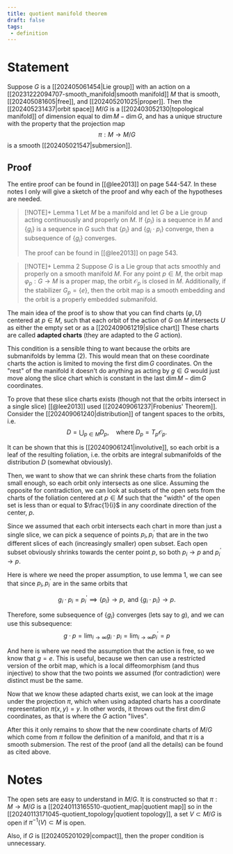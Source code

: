 ```yaml
---
title: quotient manifold theorem
draft: false
tags:
 - definition
---
```

# Statement
Suppose $G$ is a [[202405061454|Lie group]] with an action on a [[20231222094707-smooth_manifold|smooth manifold]] $M$ that is smooth, [[202405081605|free]], and [[202405201025|proper]]. 
Then the [[202405231437|orbit space]] $M/G$ is a [[202403052130|topological manifold]] of dimension equal to $\dim M - \dim G$, and has a unique structure with the property that the projection map 
$$
\pi:M \to M/G
$$
is a smooth [[202405021547|submersion]]. 

## Proof
The entire proof can be found in [[@lee2013]] on page 544-547. In these notes I only will give a sketch of the proof and why each of the hypotheses are needed.

> [!NOTE]+ Lemma 1
>Let $M$ be a manifold and let $G$ be a Lie group acting continuously and properly on $M$. If $\{p_{i}\}$ is a sequence in $M$ and $\{g_{i}\}$ is a sequence in $G$ such that $\{p_{i}\}$ and $\{g_{i}\cdot p_{i}\}$ converge, then a subsequence of $\{g_{i}\}$ converges.
>
>The proof can be found in [[@lee2013]] on page 543.

>[!NOTE]+ Lemma 2
 >Suppose $G$ is a Lie group that acts smoothly and properly on a smooth manifold $M$. For any point $p\in M$, the orbit map $\varphi_{p}:G \to M$ is a proper map, the orbit $\mathcal{O}_{p}$ is closed in $M$.
>Additionally, if the stabilizer $G_{p} = \{e\}$, then the orbit map is a smooth embedding and the orbit is a properly embedded submanifold.

The main idea of the proof is to show that you can find charts $(\varphi, U)$ centered at $p \in M$,
such that each orbit of the action of $G$ on $M$ intersects $U$ as either the empty set or as a [[202409061219|slice chart]] 
These charts are called **adapted charts** (they are adapted to the $G$ action).

This condition is a sensible thing to want because the orbits are submanifolds by lemma $(2)$.
This would mean that on these coordinate charts the action is limited to moving the first $\dim G$ coordinates.
On the "rest" of the manifold it doesn't do anything as acting by $g \in G$ would just move along the slice chart which is constant in the last $\dim M - \dim G$ coordinates.

To prove that these slice charts exists (though not that the orbits intersect in a single slice) [[@lee2013]] used [[202409061237|Frobenius' Theorem]].
Consider the [[202409061240|distribution]] of tangent spaces to the orbits, i.e.
$$
D = \bigcup_{p \in M} D_{p}, \quad \text{where } D_{p}= T_{p}\mathcal{O}_{p}.
$$

It can be shown that this is [[202409061241|involutive]], so each orbit is a leaf of the resulting foliation, i.e. the orbits are integral submanifolds of the distribution $D$ (somewhat obviously).

Then, we want to show that we can shrink these charts from the foliation small enough, so each orbit only intersects as one slice.
Assuming the opposite for contradiction, we can look at subsets of the open sets from the charts of the foliation centered at $p \in M$ such that the "width" of the open set is less than or equal to $\frac{1}{i}$ in any coordinate direction of the center, $p$.

Since we assumed that each orbit intersects each chart in more than just a single slice, we can pick a sequence of points $p_{i}, p^{\prime}_{i}$ that are in the two different slices of each (increasingly smaller) open subset.
Each open subset obviously shrinks towards the center point $p$, so both $p_{i} \to p$ and $p_{i}^{\prime} \to p$.

Here is where we need the proper assumption, to use lemma 1, we can see that since $p_{i}, p_{i}^{\prime}$ are in the same orbits that

$$
g_{i} \cdot p_{i} = p_{i}^{\prime} \implies \{p_{i}\} \to p, \text{ and } \{g_{i} \cdot p_{i}\} \to p.
$$

Therefore, some subsequence of $\{g_{i}\}$ converges (lets say to $g$), and we can use this subsequence:
$$
g \cdot p = \lim_{i \to \infty} g_{i} \cdot p_{i} = \lim_{i \to \infty}p_{i}^{\prime} = p
$$

And here is where we need the assumption that the action is free, so we know that $g = e$.
This is useful, because we then can use a restricted version of the orbit map, which is a local diffeomorphism (and thus injective) to show that the two points we assumed (for contradiction) were distinct must be the same.

Now that we know these adapted charts exist, we can look at the image under the projection $\pi$, which when using adapted charts has a coordinate representation $\pi(x, y) = y$.
In other words, it throws out the first $\dim G$ coordinates, as that is where the $G$ action "lives".

After this it only remains to show that the new coordinate charts of $M/G$ which come from $\pi$ follow the definition of a manifold, and that $\pi$ is a smooth submersion.
The rest of the proof (and all the details) can be found as cited above.

# Notes
The open sets are easy to understand in $M/G$. 
It is constructed so that $\pi:M \to M/G$ is a [[20240113165510-quotient_map|quotient map]] so in the [[20240113171045-quotient_topology|quotient topology]], a set $V \subset M/G$ is open if $\pi^{-1}(V) \subset M$ is open. 

Also, if $G$ is [[202405201029|compact]], then the proper condition is unnecessary.